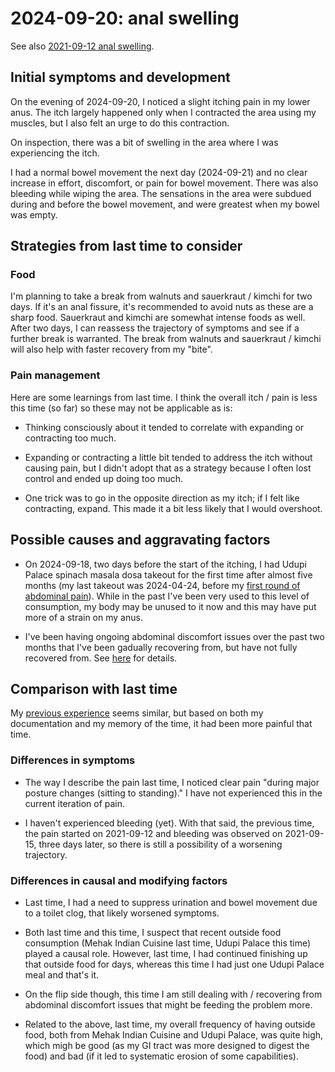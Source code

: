 # 2024-09-20: anal swelling

See also [2021-09-12 anal swelling](../2021/2021-09-12-anal-swelling.md).

## Initial symptoms and development

On the evening of 2024-09-20, I noticed a slight itching pain in my
lower anus. The itch largely happened only when I contracted the area
using my muscles, but I also felt an urge to do this contraction.

On inspection, there was a bit of swelling in the area where I was
experiencing the itch.

I had a normal bowel movement the next day (2024-09-21) and no clear
increase in effort, discomfort, or pain for bowel movement. There was
also bleeding while wiping the area. The sensations in the area were
subdued during and before the bowel movement, and were greatest when
my bowel was empty.

## Strategies from last time to consider

### Food

I'm planning to take a break from walnuts and sauerkraut / kimchi for
two days. If it's an anal fissure, it's recommended to avoid nuts as
these are a sharp food. Sauerkraut and kimchi are somewhat intense
foods as well. After two days, I can reassess the trajectory of
symptoms and see if a further break is warranted. The break from
walnuts and sauerkraut / kimchi will also help with faster recovery
from my "bite".

### Pain management

Here are some learnings from last time. I think the overall itch /
pain is less this time (so far) so these may not be applicable as is:

* Thinking consciously about it tended to correlate with expanding or
  contracting too much.
* Expanding or contracting a little bit tended to address the itch
  without causing pain, but I didn't adopt that as a strategy because
  I often lost control and ended up doing too much.

* One trick was to go in the opposite direction as my itch; if I felt
  like contracting, expand. This made it a bit less likely that I
  would overshoot.

## Possible causes and aggravating factors

* On 2024-09-18, two days before the start of the itching, I had Udupi
  Palace spinach masala dosa takeout for the first time after almost
  five months (my last takeout was 2024-04-24, before my [first round
  of abdominal pain](2024-04-25-abdominal-pain.md)). While in the past
  I've been very used to this level of consumption, my body may be
  unused to it now and this may have put more of a strain on my anus.

* I've been having ongoing abdominal discomfort issues over the past
  two months that I've been gadually recovering from, but have not
  fully recovered from. See
  [here](2024-07-18-excessive-morning-activity-and-abdominal-pain-in-the-afternoon.md)
  for details.

## Comparison with last time

My [previous experience](../2021/2021-09-12-anal-swelling.md) seems
similar, but based on both my documentation and my memory of the time,
it had been more painful that time.

### Differences in symptoms

* The way I describe the pain last time, I noticed clear pain "during
  major posture changes (sitting to standing)." I have not experienced
  this in the current iteration of pain.

* I haven't experienced bleeding (yet).  With that said, the previous
  time, the pain started on 2021-09-12 and bleeding was observed on
  2021-09-15, three days later, so there is still a possibility of a
  worsening trajectory.

### Differences in causal and modifying factors

* Last time, I had a need to suppress urination and bowel movement due
  to a toilet clog, that likely worsened symptoms.

* Both last time and this time, I suspect that recent outside food
  consumption (Mehak Indian Cuisine last time, Udupi Palace this time)
  played a causal role. However, last time, I had continued finishing
  up that outside food for days, whereas this time I had just one
  Udupi Palace meal and that's it.

* On the flip side though, this time I am still dealing with /
  recovering from abdominal discomfort issues that might be feeding
  the problem more.

* Related to the above, last time, my overall frequency of having
  outside food, both from Mehak Indian Cuisine and Udupi Palace, was
  quite high, which migh be good (as my GI tract was more designed to
  digest the food) and bad (if it led to systematic erosion of some
  capabilities).
